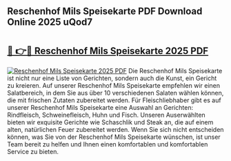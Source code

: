 ## Reschenhof Mils Speisekarte PDF Download Online 2025 uQod7

# <h2><a href="http://gcbqsy.nevu.top/?p=Reschenhof+Mils+Speisekarte">🔗 👉🔴 Reschenhof Mils Speisekarte 2025 PDF</a></h2>

[![Reschenhof Mils Speisekarte 2025 PDF](https://i.imgur.com/dBaPXMq.png)](http://gcbqsy.nevu.top/?p=Reschenhof+Mils+Speisekarte)
Die Reschenhof Mils Speisekarte ist nicht nur eine Liste von Gerichten, sondern auch die Kunst, ein Gericht zu kreieren. Auf unserer Reschenhof Mils Speisekarte empfehlen wir einen Salatbereich, in dem Sie aus über 10 verschiedenen Salaten wählen können, die mit frischen Zutaten zubereitet werden. Für Fleischliebhaber gibt es auf unserer Reschenhof Mils Speisekarte eine Auswahl an Gerichten: Rindfleisch, Schweinefleisch, Huhn und Fisch. Unseren Auserwählten bieten wir exquisite Gerichte wie Schaschlik und Steak an, die auf einem alten, natürlichen Feuer zubereitet werden. Wenn Sie sich nicht entscheiden können, was Sie von der Reschenhof Mils Speisekarte wünschen, ist unser Team bereit zu helfen und Ihnen einen komfortablen und komfortablen Service zu bieten.
